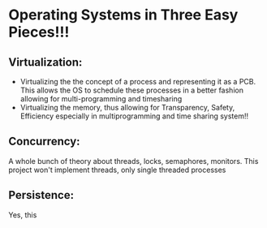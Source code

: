 # Operating Systems in Three Easy Pieces!!!

## Virtualization:
- Virtualizing the the concept of a process and representing it as a PCB. This allows the OS to schedule these processes
  in a better fashion allowing for multi-programming and timesharing
- Virtualizing the memory, thus allowing for Transparency, Safety, Efficiency especially in multiprogramming and time    sharing system!!

## Concurrency:
A whole bunch of theory about threads, locks, semaphores, monitors. This project won't implement threads, only single threaded processes

## Persistence:
Yes, this 